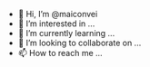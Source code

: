- 👋 Hi, I’m @maiconvei
- 👀 I’m interested in ...
- 🌱 I’m currently learning ...
- 💞️ I’m looking to collaborate on ...
- 📫 How to reach me ...

<!---
maiconvei/maiconvei is a ✨ special ✨ repository because its `README.md` (this file) appears on your GitHub profile.
You can click the Preview link to take a look at your changes.
--->
